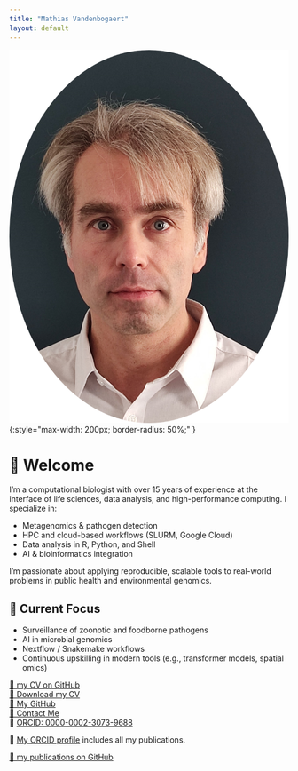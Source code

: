 ```yaml
---
title: "Mathias Vandenbogaert"
layout: default
---
```


![Mathias Vandenbogaert](MathiasVandenbogaert.png){:style="max-width: 200px; border-radius: 50%;" }

# 👋 Welcome

I’m a computational biologist with over 15 years of experience at the interface of life sciences, data analysis, and high-performance computing. I specialize in:

- Metagenomics & pathogen detection
- HPC and cloud-based workflows (SLURM, Google Cloud)
- Data analysis in R, Python, and Shell
- AI & bioinformatics integration

I’m passionate about applying reproducible, scalable tools to real-world problems in public health and environmental genomics.

## 🔬 Current Focus

- Surveillance of zoonotic and foodborne pathogens
- AI in microbial genomics
- Nextflow / Snakemake workflows
- Continuous upskilling in modern tools (e.g., transformer models, spatial omics)

[📄 my CV on GitHub](./cv.md)  
[📄 Download my CV](./MathiasVandenbogaert_CV_2025.pdf)  
[🔗 My GitHub](https://github.com/mvdenbog)  
[📧 Contact Me](mailto:mathias.vandenbogaert@gmail.com)  
📇 [ORCID: 0000-0002-3073-9688](https://orcid.org/0000-0002-3073-9688)  

📇 [My ORCID profile](https://orcid.org/0000-0002-3073-9688) includes all my publications.

[📄 my publications on GitHub](./publications.md)
